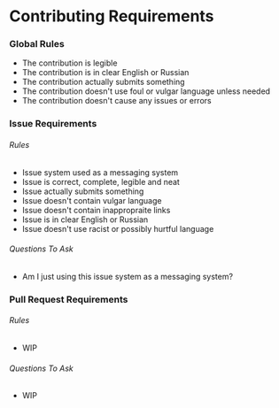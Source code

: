 # Contributing Requirements

### Global Rules
- The contribution is legible
- The contribution is in clear English or Russian
- The contribution actually submits something
- The contribution doesn't use foul or vulgar language unless needed
- The contribution doesn't cause any issues or errors


### Issue Requirements
###### Rules
- Issue system used as a messaging system
- Issue is correct, complete, legible and neat
- Issue actually submits something
- Issue doesn't contain vulgar language
- Issue doesn't contain inappropraite links
- Issue is in clear English or Russian
- Issue doesn't use racist or possibly hurtful language

###### Questions To Ask
- Am I just using this issue system as a messaging system?

### Pull Request Requirements
###### Rules
- WIP

###### Questions To Ask
- WIP
